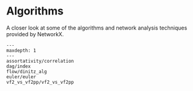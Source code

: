 

# Algorithms

A closer look at some of the algorithms and network analysis techniques
provided by NetworkX.

```{toctree}
---
maxdepth: 1
---
assortativity/correlation
dag/index
flow/dinitz_alg
euler/euler
vf2_vs_vf2pp/vf2_vs_vf2pp
```
